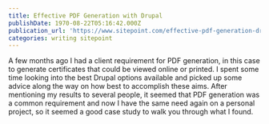 ```yaml
---
title: Effective PDF Generation with Drupal
publishDate: 1970-08-22T05:16:42.000Z
publication_url: 'https://www.sitepoint.com/effective-pdf-generation-drupal/'
categories: writing sitepoint
---
```


A few months ago I had a client requirement for PDF generation, in this case to generate certificates that could be viewed online or printed. I spent some time looking into the best Drupal options available and picked up some advice along the way on how best to accomplish these aims. After mentioning my results to several people, it seemed that PDF generation was a common requirement and now I have the same need again on a personal project, so it seemed a good case study to walk you through what I found.
